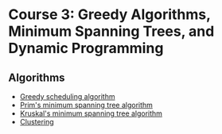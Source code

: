 # Course 3: Greedy Algorithms, Minimum Spanning Trees, and Dynamic Programming

## Algorithms
* [Greedy scheduling algorithm](./week1/scheduling/scheduler.py)
* [Prim's minimum spanning tree algorithm](./week1/prims_mst/prims.py)
* [Kruskal's minimum spanning tree algorithm](./week2/kruskal/kruskal.py)
* [Clustering](./week2/clustering/clustering.py)